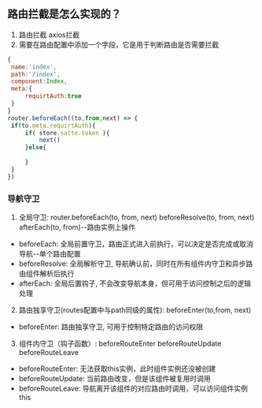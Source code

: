 ## 路由拦截是怎么实现的？
1. 路由拦截 axios拦截
2. 需要在路由配置中添加一个字段，它是用于判断路由是否需要拦截
```js
{
 name:'index',
 path:'/index',
 component:Index,
 meta:{
     requirtAuth:true
 }
}
router.beforeEach((to,from,next) => {
 if(to.meta.requirtAuth){
     if( store.satte.token ){
         next()
     }else{
         
     }
 }
})
```
### 导航守卫

1. 全局守卫: router.beforeEach(to, from, next) beforeResolve(to, from, next) afterEach(to, from)--路由实例上操作
  - beforeEach: 全局前置守卫，路由正式进入前执行，可以决定是否完成或取消导航--单个路由配置
  - beforeResolve: 全局解析守卫, 导航确认前，同时在所有组件内守卫和异步路由组件解析后执行
  - afterEach: 全局后置钩子, 不会改变导航本身，但可用于访问控制之后的逻辑处理
2. 路由独享守卫(routes配置中与path同级的属性): beforeEnter(to,from, next)
  - beforeEnter: 路由独享守卫, 可用于控制特定路由的访问权限
3. 组件内守卫（钩子函数）: beforeRouteEnter beforeRouteUpdate beforeRouteLeave
  - beforeRouteEnter: 无法获取this实例，此时组件实例还没被创建
  - beforeRouteUpdate: 当前路由改变，但是该组件被复用时调用
  - beforeRouteLeave: 导航离开该组件的对应路由时调用，可以访问组件实例 this

